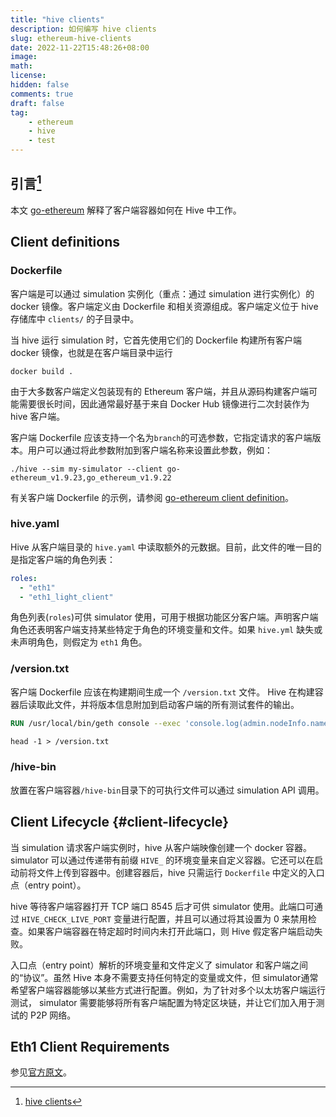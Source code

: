 ```yaml
---
title: "hive clients"
description: 如何编写 hive clients
slug: ethereum-hive-clients
date: 2022-11-22T15:48:26+08:00
image:
math:
license:
hidden: false
comments: true
draft: false
tag:
    - ethereum
    - hive
    - test
---
```


## 引言[^1]

本文 [go-ethereum](https://github.com/ethereum/hive/blob/f0f647240e9bfb24d0658ad88005faeafdf53008/clients/go-ethereum) 解释了客户端容器如何在 Hive 中工作。

## Client definitions

### Dockerfile

客户端是可以通过 simulation 实例化（重点：通过 simulation 进行实例化）的 docker 镜像。客户端定义由 Dockerfile 和相关资源组成。客户端定义位于 hive 存储库中 `clients/` 的子​​目录中。

当 hive 运行 simulation 时，它首先使用它们的 Dockerfile 构建所有客户端 docker 镜像，也就是在客户端目录中运行

`docker build .`

由于大多数客户端定义包装现有的 Ethereum 客户端，并且从源码构建客户端可能需要很长时间，因此通常最好基于来自 Docker Hub 镜像进行二次封装作为 hive 客户端。

客户端 Dockerfile 应该支持一个名为`branch`的可选参数，它指定请求的客户端版本。用户可以通过将此参数附加到客户端名称来设置此参数，例如：

`./hive --sim my-simulator --client go-ethereum_v1.9.23,go_ethereum_v1.9.22`

有关客户端 Dockerfile 的示例，请参阅 [go-ethereum client definition](https://github.com/ethereum/hive/blob/master/clients/go-ethereum/Dockerfile)。

### hive.yaml

Hive 从客户端目录的 `hive.yaml` 中读取额外的元数据。目前，此文件的唯一目的是指定客户端的角色列表：

```yaml
roles:
  - "eth1"
  - "eth1_light_client"
```

角色列表(`roles`)可供 simulator 使用，可用于根据功能区分客户端。声明客户端角色还表明客户端支持某些特定于角色的环境变量和文件。如果 `hive.yml` 缺失或未声明角色，则假定为 `eth1` 角色。

### /version.txt

客户端 Dockerfile 应该在构建期间生成一个 `/version.txt` 文件。 Hive 在构建容器后读取此文件，并将版本信息附加到启动客户端的所有测试套件的输出。

```dockerfile
RUN /usr/local/bin/geth console --exec 'console.log(admin.nodeInfo.name)' --maxpeers=0 --nodiscover --dev 2>/dev/null | \

head -1 > /version.txt
```

### /hive-bin

放置在客户端容器`/hive-bin`目录下的可执行文件可以通过 simulation  API 调用。

## Client Lifecycle {#client-lifecycle}

当 simulation 请求客户端实例时，hive 从客户端映像创建一个 docker 容器。 simulator 可以通过传递带有前缀 `HIVE_` 的环境变量来自定义容器。它还可以在启动前将文件上传到容器中。创建容器后，hive 只需运行 `Dockerfile` 中定义的入口点（entry point）。

hive 等待客户端容器打开 TCP 端口 8545 后才可供 simulator 使用。此端口可通过 `HIVE_CHECK_LIVE_PORT` 变量进行配置，并且可以通过将其设置为 0 来禁用检查。如果客户端容器在特定超时时间内未打开此端口，则 Hive 假定客户端启动失败。

入口点（entry point）解析的环境变量和文件定义了 simulator 和客户端之间的“协议”。虽然 Hive 本身不需要支持任何特定的变量或文件，但 simulator通常希望客户端容器能够以某些方式进行配置。例如，为了针对多个以太坊客户端运行测试， simulator 需要能够将所有客户端配置为特定区块链，并让它们加入用于测试的 P2P 网络。

## Eth1 Client Requirements

参见[官方原文](https://github.com/ethereum/hive/blob/master/docs/clients.md#eth1-client-requirements)。

[^1]: [hive clients](https://github.com/ethereum/hive/blob/master/docs/clients.md)

